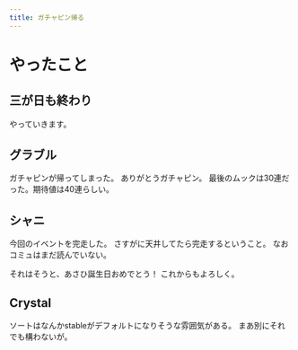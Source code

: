```yaml
---
title: ガチャピン帰る
---
```


# やったこと

## 三が日も終わり

やっていきます。

## グラブル

ガチャピンが帰ってしまった。
ありがとうガチャピン。
最後のムックは30連だった。期待値は40連らしい。

## シャニ

今回のイベントを完走した。
さすがに天井してたら完走するということ。
なおコミュはまだ読んでいない。

それはそうと、あさひ誕生日おめでとう！
これからもよろしく。

## Crystal

ソートはなんかstableがデフォルトになりそうな雰囲気がある。
まあ別にそれでも構わないが。
